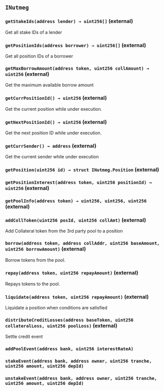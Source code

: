 ## `INutmeg`






### `getStakeIds(address lender) → uint256[]` (external)



Get all stake IDs of a lender

### `getPositionIds(address borrower) → uint256[]` (external)



Get all position IDs of a borrower

### `getMaxBorrowAmount(address token, uint256 collAmount) → uint256` (external)



Get the maximum available borrow amount

### `getCurrPositionId() → uint256` (external)



Get the current position while under execution.

### `getNextPositionId() → uint256` (external)



Get the next position ID while under execution.

### `getCurrSender() → address` (external)



Get the current sender while under execution

### `getPosition(uint256 id) → struct INutmeg.Position` (external)





### `getPositionInterest(address token, uint256 positionId) → uint256` (external)





### `getPoolInfo(address token) → uint256, uint256, uint256` (external)





### `addCollToken(uint256 posId, uint256 collAmt)` (external)



Add Collateral token from the 3rd party pool to a position

### `borrow(address token, address collAddr, uint256 baseAmount, uint256 borrowAmount)` (external)



Borrow tokens from the pool.

### `repay(address token, uint256 repayAmount)` (external)



Repays tokens to the pool.

### `liquidate(address token, uint256 repayAmount)` (external)



Liquidate a position when conditions are satisfied

### `distributeCreditLosses(address baseToken, uint256 collateralLoss, uint256 poolLoss)` (external)



Settle credit event


### `addPoolEvent(address bank, uint256 interestRateA)`





### `stakeEvent(address bank, address owner, uint256 tranche, uint256 amount, uint256 depId)`





### `unstakeEvent(address bank, address owner, uint256 tranche, uint256 amount, uint256 depId)`





